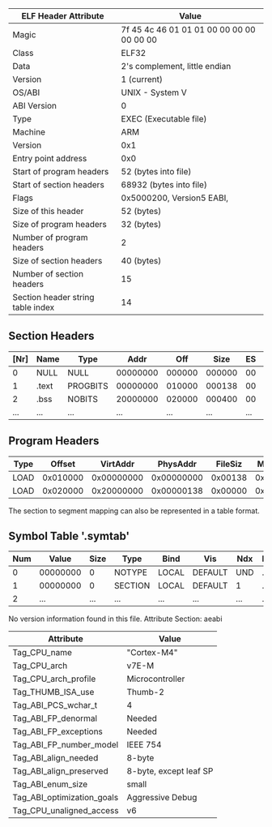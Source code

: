| ELF Header Attribute             | Value                                    |
|---------------------------------|------------------------------------------|
| Magic                           | 7f 45 4c 46 01 01 01 00 00 00 00 00 00 00 |
| Class                           | ELF32                                    |
| Data                            | 2's complement, little endian            |
| Version                         | 1 (current)                              |
| OS/ABI                          | UNIX - System V                          |
| ABI Version                     | 0                                        |
| Type                            | EXEC (Executable file)                    |
| Machine                         | ARM                                      |
| Version                         | 0x1                                      |
| Entry point address             | 0x0                                      |
| Start of program headers        | 52 (bytes into file)                     |
| Start of section headers        | 68932 (bytes into file)                  |
| Flags                           | 0x5000200, Version5 EABI, <unknown>     |
| Size of this header              | 52 (bytes)                               |
| Size of program headers         | 32 (bytes)                               |
| Number of program headers       | 2                                        |
| Size of section headers         | 40 (bytes)                               |
| Number of section headers       | 15                                       |
| Section header string table index| 14                                       |

## Section Headers

| [Nr] | Name             | Type           | Addr     | Off    | Size   | ES | Flg | Lk | Inf | Al |
|------|------------------|----------------|----------|--------|--------|----|-----|----|-----|----|
| 0    | NULL             | NULL           | 00000000 | 000000 | 000000 | 00 |     | 0  | 0   | 0  |
| 1    | .text            | PROGBITS       | 00000000 | 010000 | 000138 | 00 | AX  | 0  | 0   | 4  |
| 2    | .bss             | NOBITS         | 20000000 | 020000 | 000400 | 00 | WA  | 0  | 0   | 4  |
| ...  | ...              | ...            | ...      | ...    | ...    | ...| ... | ...| ... | ...|

## Program Headers

| Type | Offset   | VirtAddr  | PhysAddr  | FileSiz | MemSiz | Flg | Align  |
|------|----------|-----------|-----------|---------|--------|-----|--------|
| LOAD | 0x010000 | 0x00000000| 0x00000000| 0x00138 | 0x00138| R E | 0x10000|
| LOAD | 0x020000 | 0x20000000| 0x00000138| 0x00000 | 0x00400| RW  | 0x10000|

The section to segment mapping can also be represented in a table format.

## Symbol Table '.symtab'

| Num  | Value     | Size | Type    | Bind  | Vis    | Ndx | Name            |
|------|-----------|------|---------|-------|--------|-----|-----------------|
| 0    | 00000000  | 0    | NOTYPE  | LOCAL | DEFAULT| UND | ...             |
| 1    | 00000000  | 0    | SECTION | LOCAL | DEFAULT| 1   | ...             |
| 2    | ...       | ...  | ...     | ...   | ...    | ... | ...             |

No version information found in this file.
Attribute Section: aeabi

| Attribute                      | Value              |
|--------------------------------|--------------------|
| Tag_CPU_name                   | "Cortex-M4"        |
| Tag_CPU_arch                   | v7E-M              |
| Tag_CPU_arch_profile           | Microcontroller    |
| Tag_THUMB_ISA_use              | Thumb-2            |
| Tag_ABI_PCS_wchar_t            | 4                  |
| Tag_ABI_FP_denormal            | Needed             |
| Tag_ABI_FP_exceptions          | Needed             |
| Tag_ABI_FP_number_model        | IEEE 754           |
| Tag_ABI_align_needed           | 8-byte             |
| Tag_ABI_align_preserved        | 8-byte, except leaf SP |
| Tag_ABI_enum_size              | small              |
| Tag_ABI_optimization_goals     | Aggressive Debug   |
| Tag_CPU_unaligned_access       | v6                 |

